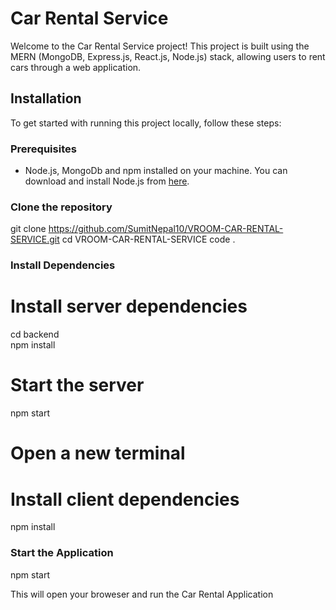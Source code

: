 # Car Rental Service

Welcome to the Car Rental Service project! This project is built using the MERN (MongoDB, Express.js, React.js, Node.js) stack, allowing users to rent cars through a web application.

## Installation

To get started with running this project locally, follow these steps:

### Prerequisites

- Node.js, MongoDb and npm installed on your machine. You can download and install Node.js from [here](https://nodejs.org/).

### Clone the repository

git clone https://github.com/SumitNepal10/VROOM-CAR-RENTAL-SERVICE.git
cd VROOM-CAR-RENTAL-SERVICE
code .


### Install Dependencies

# Install server dependencies
cd backend<br>
npm install

# Start the server<br>
npm start

# Open a new terminal<br>
# Install client dependencies

npm install<br>

### Start the Application

npm start


This will open your broweser and run the Car Rental Application
